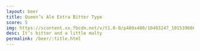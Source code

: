 ```yaml
---
layout: beer
title: Queen’s Ale Extra Bitter Type
score: 5
img: https://scontent.xx.fbcdn.net/v/t1.0-0/p480x480/10403247_10153966658678745_4947349393995850106_n.jpg?oh=33002a2870a417271dc450548d29d26a&oe=588B7B22
desc: It’s bitter and a little malty
permalink: /beer/:title.html
---
```


